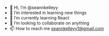 - 👋 Hi, I’m @seannkelleyy
- 👀 I’m interested in learning new things
- 🌱 I’m currently learning React
- 💞️ I’m looking to collaborate on anything
- 📫 How to reach me seannkelleyy1@gmail.com

<!---
seannkelleyy/seannkelleyy is a ✨ special ✨ repository because its `README.md` (this file) appears on your GitHub profile.
You can click the Preview link to take a look at your changes.
--->
